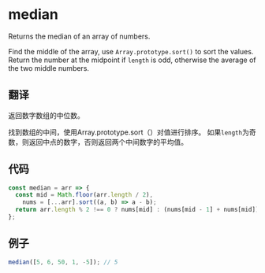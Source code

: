 # median

Returns the median of an array of numbers.

Find the middle of the array, use `Array.prototype.sort()` to sort the values.
Return the number at the midpoint if `length` is odd, otherwise the average of the two middle numbers.

## 翻译

返回数字数组的中位数。

找到数组的中间，使用Array.prototype.sort（）对值进行排序。
如果`length`为奇数，则返回中点的数字，否则返回两个中间数字的平均值。

## 代码

```js
const median = arr => {
  const mid = Math.floor(arr.length / 2),
    nums = [...arr].sort((a, b) => a - b);
  return arr.length % 2 !== 0 ? nums[mid] : (nums[mid - 1] + nums[mid]) / 2;
};
```

## 例子

```js
median([5, 6, 50, 1, -5]); // 5
```
